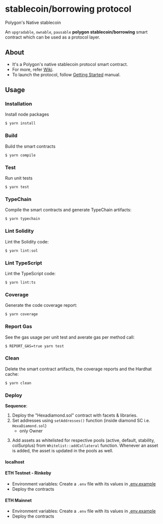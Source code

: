 # stablecoin/borrowing protocol

Polygon's Native stablecoin

An `upgradable`, `ownable`, `pausable` **polygon stablecoin/borrowing** smart contract which can be used as a protocol layer.

## About

- It's a Polygon's native stablecoin protocol smart contract.
- For more, refer [Wiki](./docs/wiki).
- To launch the protocol, follow [Getting Started](./docs/wiki/getting_started.md) manual.

## Usage

### Installation

Install node packages

```console
$ yarn install
```

### Build

Build the smart contracts

```console
$ yarn compile
```

### Test

Run unit tests

```console
$ yarn test
```

### TypeChain

Compile the smart contracts and generate TypeChain artifacts:

```console
$ yarn typechain
```

### Lint Solidity

Lint the Solidity code:

```console
$ yarn lint:sol
```

### Lint TypeScript

Lint the TypeScript code:

```console
$ yarn lint:ts
```

### Coverage

Generate the code coverage report:

```console
$ yarn coverage
```

### Report Gas

See the gas usage per unit test and averate gas per method call:

```console
$ REPORT_GAS=true yarn test
```

### Clean

Delete the smart contract artifacts, the coverage reports and the Hardhat cache:

```console
$ yarn clean
```

### Deploy

**Sequence**:

1. Deploy the "Hexadiamond.sol" contract with facets & libraries.
2. Set addresses using `setAddresses()` function (inside diamond SC i.e. `HexaDiamond.sol`)
   - only Owner

<!-- TODO: HexaCustomBase.sol to be either set as address inside the constructor of diamond. And then create a onlyOwner function setHexaCustomBase() -->

3. Add assets as whitelisted for respective pools (active, default, stability, colSurplus) from `Whitelist::addCollateral` function. Whenever an asset is added, the asset is updated in the pools as well.

#### localhost

<!-- ```console
// on terminal-1
$ npx hardhat node

// on terminal-2
$ yarn hardhat deploy:Stablecoin --network localhost
``` -->

#### ETH Testnet - Rinkeby

- Environment variables: Create a `.env` file with its values in [.env.example](./.env.example)
- Deploy the contracts

<!-- ```console
yarn hardhat deploy:Stablecoin --network rinkeby
``` -->

#### ETH Mainnet

- Environment variables: Create a `.env` file with its values in [.env.example](./.env.example)
- Deploy the contracts

<!-- ```console
yarn hardhat deploy:Escrow --network mainnet
``` -->
